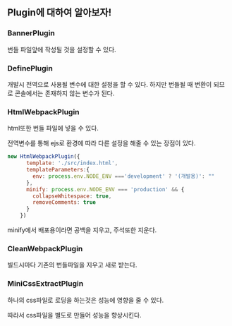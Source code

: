 ## Plugin에 대하여 알아보자!

### BannerPlugin

번들 파일앞에 작성될 것을 설정할 수 있다.

### DefinePlugin

개발시 전역으로 사용될 변수에 대한 설정을 할 수 있다. 하지만 번들될 때 변환이 되므로 콘솔에서는 존재하지 않는 변수가 된다.

### HtmlWebpackPlugin

html또한 번들 파일에 넣을 수 있다.

전역변수를 통해 ejs로 환경에 따라 다른 설정을 해줄 수 있는 장점이 있다.

```js
new HtmlWebpackPlugin({
      template: './src/index.html',
      templateParameters:{
        env: process.env.NODE_ENV ==='development' ? '(개발용)': ""
      },
      minify: process.env.NODE_ENV === 'production' && {
        collapseWhitespace: true,
        removeComments: true
      }
    })   
```

minify에서 배포용이라면 공백을 지우고, 주석또한 지운다.

### CleanWebpackPlugin

빌드시마다 기존의 번들파일을 지우고 새로 받는다.



### MiniCssExtractPlugin

하나의 css파일로 로딩을 하는것은 성능에 영향을 줄 수 있다. 

따라서 css파일을 별도로 만들어 성능을 향상시킨다.